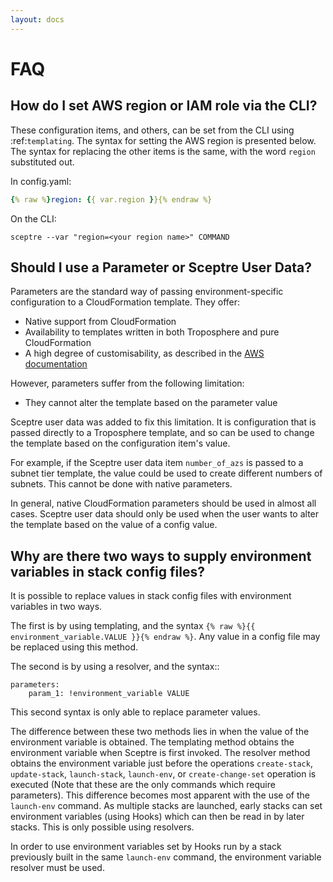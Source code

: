 ```yaml
---
layout: docs
---
```


# FAQ


## How do I set AWS region or IAM role via the CLI?

These configuration items, and others, can be set from the CLI using :ref:`templating`. The syntax for setting the AWS region is presented below. The syntax for replacing the other items is the same, with the word `region` substituted out.

In config.yaml:

```yaml
{% raw %}region: {{ var.region }}{% endraw %}
```

On the CLI:

```
sceptre --var "region=<your region name>" COMMAND
```


## Should I use a Parameter or Sceptre User Data?

Parameters are the standard way of passing environment-specific configuration to a CloudFormation template. They offer:

- Native support from CloudFormation
- Availability to templates written in both Troposphere and pure CloudFormation
- A high degree of customisability, as described in the [AWS documentation](http://docs.aws.amazon.com/AWSCloudFormation/latest/UserGuide/parameters-section-structure.html)

However, parameters suffer from the following limitation:

- They cannot alter the template based on the parameter value

Sceptre user data was added to fix this limitation. It is configuration that is passed directly to a Troposphere template, and so can be used to change the template based on the configuration item's value.

For example, if the Sceptre user data item `number_of_azs` is passed to a subnet tier template, the value could be used to create different numbers of subnets. This cannot be done with native parameters.

In general, native CloudFormation parameters should be used in almost all cases. Sceptre user data should only be used when the user wants to alter the template based on the value of a config value.


## Why are there two ways to supply environment variables in stack config files?

It is possible to replace values in stack config files with environment variables in two ways.

The first is by using templating, and the syntax `{% raw %}{{ environment_variable.VALUE }}{% endraw %}`. Any value in a config file may be replaced using this method.

The second is by using a resolver, and the syntax::

```
parameters:
    param_1: !environment_variable VALUE
```

This second syntax is only able to replace parameter values.

The difference between these two methods lies in when the value of the environment variable is obtained. The templating method obtains the environment variable when Sceptre is first invoked. The resolver method obtains the environment variable just before the operations `create-stack`, `update-stack`, `launch-stack`, `launch-env`, or `create-change-set` operation is executed (Note that these are the only commands which require parameters). This difference becomes most apparent with the use of the `launch-env` command. As multiple stacks are launched, early stacks can set environment variables (using Hooks) which can then be read in by later stacks. This is only possible using resolvers.

In order to use environment variables set by Hooks run by a stack previously built in the same `launch-env` command, the environment variable resolver must be used.

